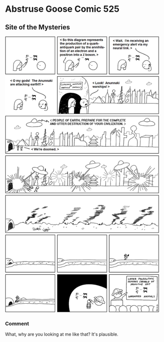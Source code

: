 # Abstruse Goose Comic 525
## Site of the Mysteries

![image](the_ancient_feynman_diagram_theory.png)
### Comment
What, why are you looking at me like that? It's plausible.
